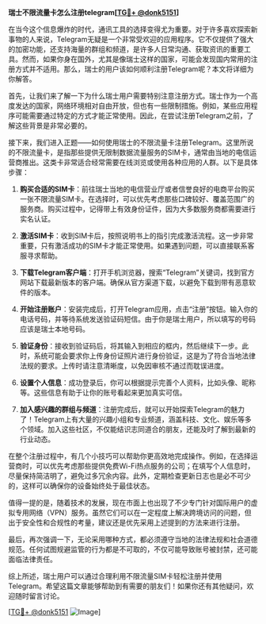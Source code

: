**瑞士不限流量卡怎么注册telegram[[TG💪+ @donk5151](https://t.me/s/donk5151)]**

在当今这个信息爆炸的时代，通讯工具的选择变得尤为重要。对于许多喜欢探索新事物的人来说，Telegram无疑是一个非常受欢迎的应用程序。它不仅提供了强大的加密功能，还支持海量的群组和频道，是许多人日常沟通、获取资讯的重要工具。然而，如果你身在国外，尤其是像瑞士这样的国家，可能会发现国内常用的注册方式并不适用。那么，瑞士的用户该如何顺利注册Telegram呢？本文将详细为你解答。

首先，让我们来了解一下为什么瑞士用户需要特别注意注册方式。瑞士作为一个高度发达的国家，网络环境相对自由开放，但也有一些限制措施。例如，某些应用程序可能需要通过特定的方式才能正常使用。因此，在尝试注册Telegram之前，了解这些背景是非常必要的。

接下来，我们进入正题——如何使用瑞士的不限流量卡注册Telegram。这里所说的不限流量卡，是指那些提供无限制数据流量服务的SIM卡，通常由当地的电信运营商推出。这类卡非常适合经常需要在线浏览或使用各种应用的人群。以下是具体步骤：

1. **购买合适的SIM卡**：前往瑞士当地的电信营业厅或者信誉良好的电商平台购买一张不限流量SIM卡。在选择时，可以优先考虑那些口碑较好、覆盖范围广的服务商。购买过程中，记得带上有效身份证件，因为大多数服务商都需要进行实名认证。

2. **激活SIM卡**：收到SIM卡后，按照说明书上的指引完成激活流程。这一步非常重要，只有激活成功的SIM卡才能正常使用。如果遇到问题，可以直接联系客服寻求帮助。

3. **下载Telegram客户端**：打开手机浏览器，搜索“Telegram”关键词，找到官方网站下载最新版本的客户端。确保从官方渠道下载，以避免下载到带有恶意软件的版本。

4. **开始注册账户**：安装完成后，打开Telegram应用，点击“注册”按钮。输入你的电话号码，并等待系统发送验证码短信。由于你是瑞士用户，所以填写的号码应该是瑞士本地号码。

5. **验证身份**：接收到验证码后，将其输入到相应的框内，然后继续下一步。此时，系统可能会要求你上传身份证照片进行身份验证，这是为了符合当地法律法规的要求。上传时请注意清晰度，以免因审核不通过而耽误进度。

6. **设置个人信息**：成功登录后，你可以根据提示完善个人资料，比如头像、昵称等。这些信息有助于让你的账号看起来更加真实可信。

7. **加入感兴趣的群组与频道**：注册完成后，就可以开始探索Telegram的魅力了！Telegram上有大量的兴趣小组和专业频道，涵盖科技、文化、娱乐等多个领域。加入这些社区，不仅能结识志同道合的朋友，还能及时了解到最新的行业动态。

在整个注册过程中，有几个小技巧可以帮助你更高效地完成操作。例如，在选择运营商时，可以优先考虑那些提供免费Wi-Fi热点服务的公司；在填写个人信息时，尽量保持简洁明了，避免过多冗余内容。此外，定期检查更新日志也是必不可少的，这样可以确保你的设备始终处于最佳状态。

值得一提的是，随着技术的发展，现在市面上也出现了不少专门针对国际用户的虚拟专用网络（VPN）服务。虽然它们可以在一定程度上解决跨境访问的问题，但出于安全性和合规性的考量，建议还是优先采用上述提到的方法来进行注册。

最后，再次强调一下，无论采用哪种方式，都必须遵守当地的法律法规和社会道德规范。任何试图规避监管的行为都是不可取的，不仅可能导致账号被封禁，还可能面临法律责任。

综上所述，瑞士用户可以通过合理利用不限流量SIM卡轻松注册并使用Telegram。希望这篇文章能够帮助到有需要的朋友们！如果你还有其他疑问，欢迎随时留言讨论。

[[TG💪+ @donk5151](https://t.me/s/donk5151) ![Image](https://i.postimg.cc/rwNCRYN7/Snipaste-2025-04-30-17-27-05.png)]